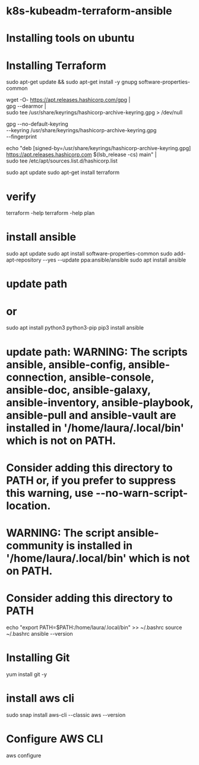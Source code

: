 # k8s-kubeadm-terraform-ansible

# Installing tools on ubuntu
# Installing Terraform
sudo apt-get update && sudo apt-get install -y gnupg software-properties-common

wget -O- https://apt.releases.hashicorp.com/gpg | \
gpg --dearmor | \
sudo tee /usr/share/keyrings/hashicorp-archive-keyring.gpg > /dev/null

gpg --no-default-keyring \
--keyring /usr/share/keyrings/hashicorp-archive-keyring.gpg \
--fingerprint

echo "deb [signed-by=/usr/share/keyrings/hashicorp-archive-keyring.gpg] \
https://apt.releases.hashicorp.com $(lsb_release -cs) main" | \
sudo tee /etc/apt/sources.list.d/hashicorp.list

sudo apt update
sudo apt-get install terraform
# verify
 terraform -help
 terraform -help plan

 # install ansible

sudo apt update
sudo apt install software-properties-common
sudo add-apt-repository --yes --update ppa:ansible/ansible
sudo apt install ansible

# update path

# or
sudo apt install python3 python3-pip
pip3 install ansible

# update path: WARNING: The scripts ansible, ansible-config, ansible-connection, ansible-console, ansible-doc, ansible-galaxy, ansible-inventory, ansible-playbook, ansible-pull and ansible-vault are installed in '/home/laura/.local/bin' which is not on PATH.
# Consider adding this directory to PATH or, if you prefer to suppress this warning, use --no-warn-script-location.
# WARNING: The script ansible-community is installed in '/home/laura/.local/bin' which is not on PATH.
# Consider adding this directory to PATH

   echo "export PATH=$PATH:/home/laura/.local/bin" >> ~/.bashrc
   source ~/.bashrc
   ansible --version

# Installing Git
yum install git -y


# install aws cli 
sudo snap install aws-cli --classic
 aws --version
# Configure AWS CLI
aws configure